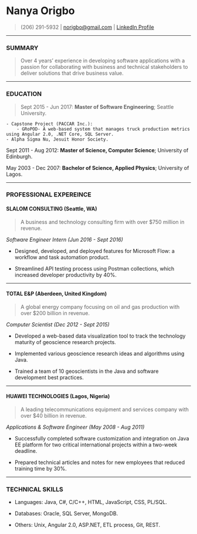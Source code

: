 Nanya Origbo
============
> (206) 291-5932 | [norigbo@gmail.com]() | [LinkedIn Profile](http://www.linkedin.com/in/nanya-origbo)

----

### SUMMARY
> Over 4 years’ experience in developing software applications with a passion for collaborating with business and technical stakeholders to deliver solutions that drive business value.

----

### EDUCATION

> Sept 2015 - Jun 2017:   **Master of Software Engineering**; Seattle University.

    - Capstone Project (PACCAR Inc.):
        - GRoPOD- A web-based system that manages truck production metrics using Angular 2.0, .NET Core, SQL Server.
    - Alpha Sigma Nu, Jesuit Honor Society.

Sept 2011 - Aug 2012:   **Master of Science, Computer Science**; University of Edinburgh.

May 2003 - Dec 2007:   **Bachelor of Science, Applied Physics**; University of Lagos.

---------
     
### PROFESSIONAL EXPEREINCE

#### SLALOM CONSULTING (Seattle, WA)
> A business and technology consulting firm with over $750 million in revenue.

*Software Engineer Intern (Jun 2016 - Sept 2016)*

- Designed, developed, and deployed features for Microsoft Flow: a workflow and task automation product. 

- Streamlined API testing process using Postman collections, which increased developer productivity by 40%.

-----

#### TOTAL E&P (Aberdeen, United Kingdom)
> A global energy company focusing on oil and gas production with over $200 billion in revenue.

*Computer Scientist (Dec 2012 - Sept 2015)*

- Developed a web-based data visualization tool to track the technology maturity of geoscience research projects. 

- Implemented various geoscience research ideas and algorithms using Java. 

- Trained a team of 10 geoscientists in the Java and software development best practices.

-----

#### HUAWEI TECHNOLOGIES (Lagos, Nigeria)
> A leading telecommunications equipment and services company with over $40 billion in revenue.

*Applications & Software Engineer (May 2008 - Aug 2011)*

- Successfully completed software customization and integration on Java EE platform for two critical international projects within a two-week deadline. 

- Prepared technical articles and notes for new employees that reduced training time by 30%.

---------
     
### TECHNICAL SKILLS
- Languages: Java, C#, C/C++, HTML, JavaScript, CSS, PL/SQL. 

- Databases: Oracle, SQL Server, MongoDB. 

- Others: Unix, Angular 2.0, ASP.NET, ETL process, Git, REST.
